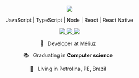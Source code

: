 
<p align="center">
  <a href="https://github-readme-stats.anuraghazra1.vercel.app/api/top-langs/?username=tassiorego">
    <img align="center" src="https://github-readme-stats.anuraghazra1.vercel.app/api/top-langs/?username=tassiorego&layout=compact&theme=radical" />
  </a>
</p>
<p align="center"> JavaScript | TypeScript | Node | React | React Native </p>
<p align="center">
  
  <a href="https://www.linkedin.com/in/tassiorego" alt="LinkedIn" target="_blank">
    <img src="https://img.shields.io/badge/-LinkedIn-0e76a8?style=flat-square&logo=Linkedin&logoColor=white" />
  </a>

  <a href="https://github.com/tassiorego" alt="GitHub" target="_blank">
    <img src="https://img.shields.io/badge/-GitHub-4c4c4c?style=flat-square&logo=Github&logoColor=white" />
  </a>
  
  <a href="https://github.com/tassiorego" alt="Views" target="_blank">
    <img src="https://komarev.com/ghpvc/?username=tassiorego&color=gray&style=flat-square" />
  </a>
</p>
<p align="center">
  💼  &nbsp; Developer at <a href="https://meliuz.com.br">Méliuz<a/> &nbsp;
<p align="center">
  📚 &nbsp; Graduating in <b>Computer science</b> &nbsp;
</p>
<p align="center">
  📌 &nbsp; Living in Petrolina, PE, Brazil &nbsp;
</p>
</p>
